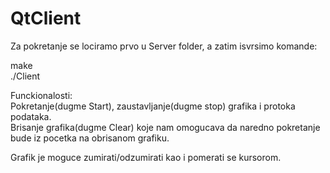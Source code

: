 # QtClient

Za pokretanje se lociramo prvo u Server folder, a zatim isvrsimo komande:

make  
./Client  



Funckionalosti:  
Pokretanje(dugme Start), zaustavljanje(dugme stop) grafika i protoka podataka.  
Brisanje grafika(dugme Clear) koje nam omogucava da naredno pokretanje bude iz pocetka na obrisanom grafiku.  


Grafik je moguce zumirati/odzumirati kao i pomerati se kursorom.


